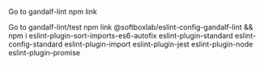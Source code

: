 
Go to gandalf-lint
npm link

Go to gandalf-lint/test
npm link @softboxlab/eslint-config-gandalf-lint && npm i eslint-plugin-sort-imports-es6-autofix eslint-plugin-standard eslint-config-standard eslint-plugin-import eslint-plugin-jest eslint-plugin-node eslint-plugin-promise